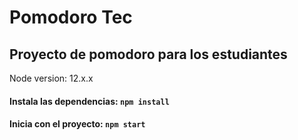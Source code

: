 # Pomodoro Tec

## Proyecto de pomodoro para los estudiantes

Node version: 12.x.x

#### Instala las dependencias: `npm install`

#### Inicia con el proyecto: `npm start`
